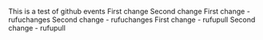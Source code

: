 This is a test of github events
First change
Second change
First change - rufuchanges
Second change - rufuchanges
First change - rufupull
Second change - rufupull